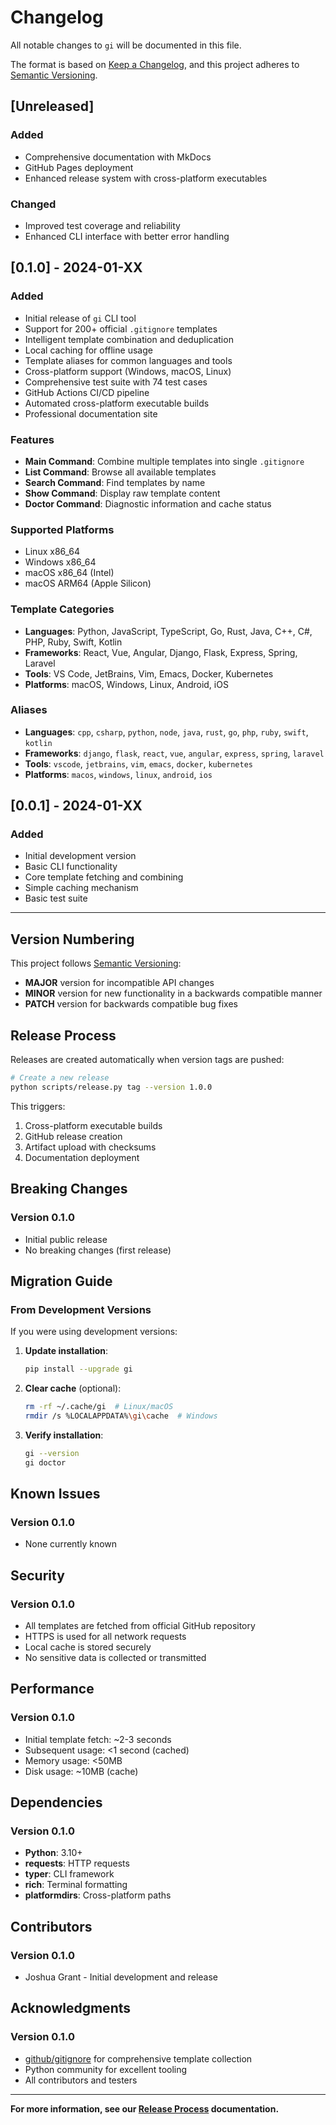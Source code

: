 # Changelog

All notable changes to `gi` will be documented in this file.

The format is based on [Keep a Changelog](https://keepachangelog.com/en/1.0.0/),
and this project adheres to [Semantic Versioning](https://semver.org/spec/v2.0.0.html).

## [Unreleased]

### Added
- Comprehensive documentation with MkDocs
- GitHub Pages deployment
- Enhanced release system with cross-platform executables

### Changed
- Improved test coverage and reliability
- Enhanced CLI interface with better error handling

## [0.1.0] - 2024-01-XX

### Added
- Initial release of `gi` CLI tool
- Support for 200+ official `.gitignore` templates
- Intelligent template combination and deduplication
- Local caching for offline usage
- Template aliases for common languages and tools
- Cross-platform support (Windows, macOS, Linux)
- Comprehensive test suite with 74 test cases
- GitHub Actions CI/CD pipeline
- Automated cross-platform executable builds
- Professional documentation site

### Features
- **Main Command**: Combine multiple templates into single `.gitignore`
- **List Command**: Browse all available templates
- **Search Command**: Find templates by name
- **Show Command**: Display raw template content
- **Doctor Command**: Diagnostic information and cache status

### Supported Platforms
- Linux x86_64
- Windows x86_64
- macOS x86_64 (Intel)
- macOS ARM64 (Apple Silicon)

### Template Categories
- **Languages**: Python, JavaScript, TypeScript, Go, Rust, Java, C++, C#, PHP, Ruby, Swift, Kotlin
- **Frameworks**: React, Vue, Angular, Django, Flask, Express, Spring, Laravel
- **Tools**: VS Code, JetBrains, Vim, Emacs, Docker, Kubernetes
- **Platforms**: macOS, Windows, Linux, Android, iOS

### Aliases
- **Languages**: `cpp`, `csharp`, `python`, `node`, `java`, `rust`, `go`, `php`, `ruby`, `swift`, `kotlin`
- **Frameworks**: `django`, `flask`, `react`, `vue`, `angular`, `express`, `spring`, `laravel`
- **Tools**: `vscode`, `jetbrains`, `vim`, `emacs`, `docker`, `kubernetes`
- **Platforms**: `macos`, `windows`, `linux`, `android`, `ios`

## [0.0.1] - 2024-01-XX

### Added
- Initial development version
- Basic CLI functionality
- Core template fetching and combining
- Simple caching mechanism
- Basic test suite

---

## Version Numbering

This project follows [Semantic Versioning](https://semver.org/):

- **MAJOR** version for incompatible API changes
- **MINOR** version for new functionality in a backwards compatible manner  
- **PATCH** version for backwards compatible bug fixes

## Release Process

Releases are created automatically when version tags are pushed:

```bash
# Create a new release
python scripts/release.py tag --version 1.0.0
```

This triggers:
1. Cross-platform executable builds
2. GitHub release creation
3. Artifact upload with checksums
4. Documentation deployment

## Breaking Changes

### Version 0.1.0
- Initial public release
- No breaking changes (first release)

## Migration Guide

### From Development Versions

If you were using development versions:

1. **Update installation**:
   ```bash
   pip install --upgrade gi
   ```

2. **Clear cache** (optional):
   ```bash
   rm -rf ~/.cache/gi  # Linux/macOS
   rmdir /s %LOCALAPPDATA%\gi\cache  # Windows
   ```

3. **Verify installation**:
   ```bash
   gi --version
   gi doctor
   ```

## Known Issues

### Version 0.1.0
- None currently known

## Security

### Version 0.1.0
- All templates are fetched from official GitHub repository
- HTTPS is used for all network requests
- Local cache is stored securely
- No sensitive data is collected or transmitted

## Performance

### Version 0.1.0
- Initial template fetch: ~2-3 seconds
- Subsequent usage: <1 second (cached)
- Memory usage: <50MB
- Disk usage: ~10MB (cache)

## Dependencies

### Version 0.1.0
- **Python**: 3.10+
- **requests**: HTTP requests
- **typer**: CLI framework
- **rich**: Terminal formatting
- **platformdirs**: Cross-platform paths

## Contributors

### Version 0.1.0
- Joshua Grant - Initial development and release

## Acknowledgments

### Version 0.1.0
- [github/gitignore](https://github.com/github/gitignore) for comprehensive template collection
- Python community for excellent tooling
- All contributors and testers

---

**For more information, see our [Release Process](developer-guide/release-process.md) documentation.**
